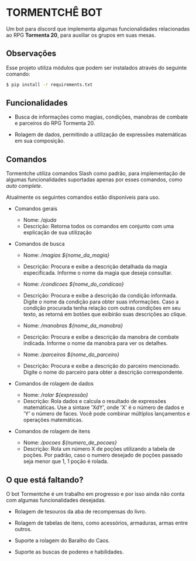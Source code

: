 # TORMENTCHÊ BOT

Um bot para discord que implementa algumas funcionalidades relacionadas ao RPG **Tormenta 20**, para auxiliar os grupos em suas mesas.

## Observações

Esse projeto utiliza módulos que podem ser instalados através do seguinte comando:

```bash
$ pip install -r requirements.txt
```

## Funcionalidades

- Busca de informações como magias, condições, manobras de combate e parceiros do RPG Tormenta 20.

- Rolagem de dados, permitindo a utilização de expressões matemáticas em sua composição.

## Comandos

Tormentche utiliza comandos Slash como padrão, para implementação de algumas funcionalidades suportadas apenas por esses comandos, como _auto complete_.

Atualmente os seguintes comandos estão disponíveis para uso.

- Comandos gerais

  - Nome: _/ajuda_
  - Descrição: Retorna todos os comandos em conjunto com uma explicação de sua utilização

- Comandos de busca

  - Nome: _/magias ${nome_da_magia}_
  - Descrição: Procura e exibe a descrição detalhada da magia especificada. Informe o nome da magia que deseja consultar.

  - Nome: _/condicoes ${nome_do_condicao}_
  - Descrição: Procura e exibe a descrição da condição informada. Digite o nome da condição para obter suas informações. Caso a condição procurada tenha relação com outras condições em seu texto, as retorná em botões que exibirão suas descrições ao clique.

  - Nome: _/manobras ${nome_da_manobra}_
  - Descrição: Procura e exibe a descrição da manobra de combate indicada. Informe o nome da manobra para ver os detalhes.

  - Nome: _/parceiros ${nome_do_parceiro}_
  - Descrição: Procura e exibe a descrição do parceiro mencionado. Digite o nome do parceiro para obter a descrição correspondente.

- Comandos de rolagem de dados

  - Nome: _/rolar ${expressão}_
  - Descrição: Rola dados e calcula o resultado de expressões matemáticas. Use a sintaxe 'XdY', onde 'X' é o número de dados e 'Y' o número de faces. Você pode combinar múltiplos lançamentos e operações matemáticas.

- Comandos de rolagem de itens

  - Nome: _/pocoes ${numero_de_pocoes}_
  - Descrição: Rola um número X de poções utilizando a tabela de poções. Por padrão, caso o numero desejado de poções passado seja menor que 1, 1 poção é rolada.

## O que está faltando?

O bot Tormentche é um trabalho em progresso e por isso ainda não conta com algumas funcionalidades desejadas.

- Rolagem de tesouros da aba de recompensas do livro.

- Rolagem de tabelas de itens, como acessórios, armaduras, armas entre outros.

- Suporte a rolagem do Baralho do Caos.

- Suporte as buscas de poderes e habilidades.
